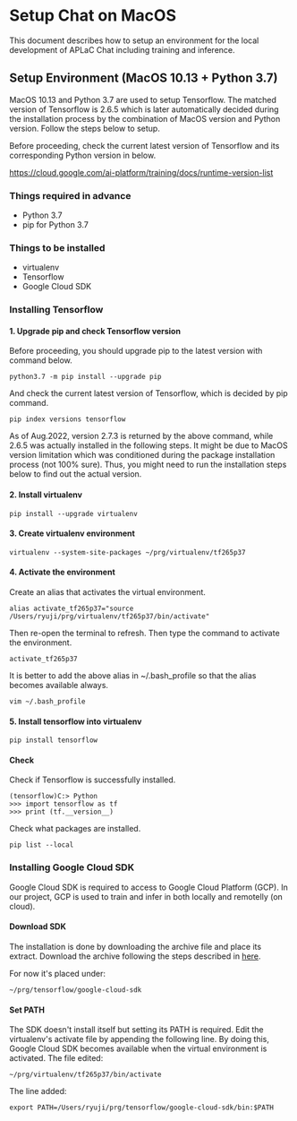 # Setup Chat on MacOS
This document describes how to setup an environment for the local development of APLaC Chat including training and inference.

## Setup Environment (MacOS 10.13 + Python 3.7)
MacOS 10.13 and Python 3.7 are used to setup Tensorflow. The matched version of Tensorflow is 2.6.5 which is later automatically decided during the installation process by the combination of MacOS version and Python version.
Follow the steps below to setup.

Before proceeding, check the current latest version of Tensorflow and its corresponding Python version in below.

https://cloud.google.com/ai-platform/training/docs/runtime-version-list

### Things required in advance
* Python 3.7
* pip for Python 3.7

### Things to be installed
* virtualenv
* Tensorflow
* Google Cloud SDK

### Installing Tensorflow
#### 1. Upgrade pip and check Tensorflow version
Before proceeding, you should upgrade pip to the latest version with command below.
```
python3.7 -m pip install --upgrade pip
```
And check the current latest version of Tensorflow, which is decided by pip command.
```
pip index versions tensorflow
```

As of Aug.2022, version 2.7.3 is returned by the above command, while 2.6.5 was actually installed in the following steps. It might be due to MacOS version limitation which was conditioned during the package installation process (not 100% sure). Thus, you might need to run the installation steps below to find out the actual version.

#### 2. Install virtualenv
```
pip install --upgrade virtualenv
```
#### 3. Create virtualenv environment
```
virtualenv --system-site-packages ~/prg/virtualenv/tf265p37
```
#### 4. Activate the environment
Create an alias that activates the virtual environment.
```
alias activate_tf265p37="source /Users/ryuji/prg/virtualenv/tf265p37/bin/activate"
```
Then re-open the terminal to refresh. Then type the command to activate the environment.
```
activate_tf265p37
```

It is better to add the above alias in ~/.bash_profile so that the alias becomes available always.
```
vim ~/.bash_profile
```

#### 5. Install tensorflow into virtualenv
```
pip install tensorflow
```
#### Check
Check if Tensorflow is successfully installed.
```
(tensorflow)C:> Python
>>> import tensorflow as tf
>>> print (tf.__version__)
```
Check what packages are installed.
```
pip list --local
```

### Installing Google Cloud SDK
Google Cloud SDK is required to access to Google Cloud Platform (GCP). In our project, GCP is used to train and infer in both locally and remotelly (on cloud).
#### Download SDK
The installation is done by downloading the archive file and place its extract. Download the archive following the steps described in [here](https://cloud.google.com/sdk/docs/install-sdk).

For now it's placed under:
```
~/prg/tensorflow/google-cloud-sdk
```
#### Set PATH
The SDK doesn't install itself but setting its PATH is required.
Edit the virtualenv's activate file by appending the following line. By doing this, Google Cloud SDK becomes available when the virtual environment is activated.
The file edited:
```
~/prg/virtualenv/tf265p37/bin/activate
```
The line added:
```
export PATH=/Users/ryuji/prg/tensorflow/google-cloud-sdk/bin:$PATH
```
